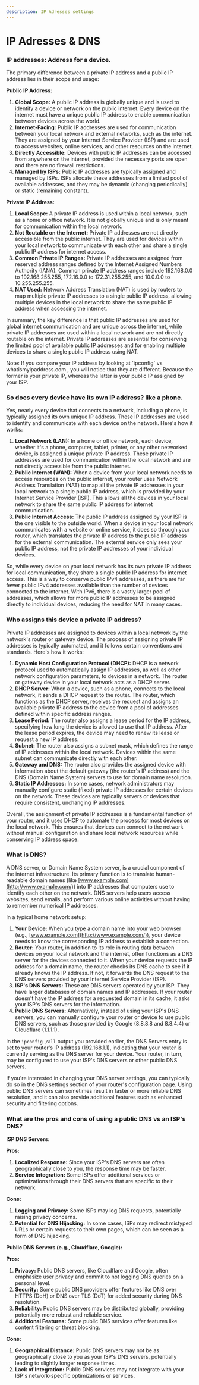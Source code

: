 ```yaml
---
description: IP Adresses settings
---
```


# IP Adresses & DNS

### IP addresses: Address for a device.



The primary difference between a private IP address and a public IP address lies in their scope and usage:

**Public IP Address:**

1. **Global Scope:** A public IP address is globally unique and is used to identify a device or network on the public internet. Every device on the internet must have a unique public IP address to enable communication between devices across the world.
2. **Internet-Facing:** Public IP addresses are used for communication between your local network and external networks, such as the internet. They are assigned by your Internet Service Provider (ISP) and are used to access websites, online services, and other resources on the internet.
3. **Directly Accessible:** Devices with public IP addresses can be accessed from anywhere on the internet, provided the necessary ports are open and there are no firewall restrictions.
4. **Managed by ISPs:** Public IP addresses are typically assigned and managed by ISPs. ISPs allocate these addresses from a limited pool of available addresses, and they may be dynamic (changing periodically) or static (remaining constant).

**Private IP Address:**

1. **Local Scope:** A private IP address is used within a local network, such as a home or office network. It is not globally unique and is only meant for communication within the local network.
2. **Not Routable on the Internet:** Private IP addresses are not directly accessible from the public internet. They are used for devices within your local network to communicate with each other and share a single public IP address for internet access.
3. **Common Private IP Ranges:** Private IP addresses are assigned from reserved address ranges defined by the Internet Assigned Numbers Authority (IANA). Common private IP address ranges include 192.168.0.0 to 192.168.255.255, 172.16.0.0 to 172.31.255.255, and 10.0.0.0 to 10.255.255.255.
4. **NAT Used:** Network Address Translation (NAT) is used by routers to map multiple private IP addresses to a single public IP address, allowing multiple devices in the local network to share the same public IP address when accessing the internet.

In summary, the key difference is that public IP addresses are used for global internet communication and are unique across the internet, while private IP addresses are used within a local network and are not directly routable on the internet. Private IP addresses are essential for conserving the limited pool of available public IP addresses and for enabling multiple devices to share a single public IP address using NAT.

Note: If you compare your IP address by looking at \`ipconfig\` vs whatismyipaddress.com , you will notice that they are different. Because the former is your private IP, whereas the latter is your public IP assigned by your ISP.

### So does every device have its own IP address? like a phone.

Yes, nearly every device that connects to a network, including a phone, is typically assigned its own unique IP address. These IP addresses are used to identify and communicate with each device on the network. Here's how it works:

1. **Local Network (LAN):** In a home or office network, each device, whether it's a phone, computer, tablet, printer, or any other networked device, is assigned a unique private IP address. These private IP addresses are used for communication within the local network and are not directly accessible from the public internet.
2. **Public Internet (WAN):** When a device from your local network needs to access resources on the public internet, your router uses Network Address Translation (NAT) to map all the private IP addresses in your local network to a single public IP address, which is provided by your Internet Service Provider (ISP). This allows all the devices in your local network to share the same public IP address for internet communication.
3. **Public Internet Access:** The public IP address assigned by your ISP is the one visible to the outside world. When a device in your local network communicates with a website or online service, it does so through your router, which translates the private IP address to the public IP address for the external communication. The external service only sees your public IP address, not the private IP addresses of your individual devices.

So, while every device on your local network has its own private IP address for local communication, they share a single public IP address for internet access. This is a way to conserve public IPv4 addresses, as there are far fewer public IPv4 addresses available than the number of devices connected to the internet. With IPv6, there is a vastly larger pool of addresses, which allows for more public IP addresses to be assigned directly to individual devices, reducing the need for NAT in many cases.

### Who assigns this device a private IP address?

Private IP addresses are assigned to devices within a local network by the network's router or gateway device. The process of assigning private IP addresses is typically automated, and it follows certain conventions and standards. Here's how it works:

1. **Dynamic Host Configuration Protocol (DHCP):** DHCP is a network protocol used to automatically assign IP addresses, as well as other network configuration parameters, to devices in a network. The router or gateway device in your local network acts as a DHCP server.
2. **DHCP Server:** When a device, such as a phone, connects to the local network, it sends a DHCP request to the router. The router, which functions as the DHCP server, receives the request and assigns an available private IP address to the device from a pool of addresses defined within specific address ranges.
3. **Lease Period:** The router also assigns a lease period for the IP address, specifying how long the device is allowed to use that IP address. After the lease period expires, the device may need to renew its lease or request a new IP address.
4. **Subnet:** The router also assigns a subnet mask, which defines the range of IP addresses within the local network. Devices within the same subnet can communicate directly with each other.
5. **Gateway and DNS:** The router also provides the assigned device with information about the default gateway (the router's IP address) and the DNS (Domain Name System) servers to use for domain name resolution.
6. **Static IP Addresses:** In some cases, network administrators may manually configure static (fixed) private IP addresses for certain devices on the network. These devices are typically servers or devices that require consistent, unchanging IP addresses.

Overall, the assignment of private IP addresses is a fundamental function of your router, and it uses DHCP to automate the process for most devices on the local network. This ensures that devices can connect to the network without manual configuration and share local network resources while conserving IP address space.

### What is DNS?

A DNS server, or Domain Name System server, is a crucial component of the internet infrastructure. Its primary function is to translate human-readable domain names (like [www.example.com](http://www.example.com/)) into IP addresses that computers use to identify each other on the network. DNS servers help users access websites, send emails, and perform various online activities without having to remember numerical IP addresses.

In a typical home network setup:

1. **Your Device:** When you type a domain name into your web browser (e.g., [www.example.com](http://www.example.com/)), your device needs to know the corresponding IP address to establish a connection.
2. **Router:** Your router, in addition to its role in routing data between devices on your local network and the internet, often functions as a DNS server for the devices connected to it. When your device requests the IP address for a domain name, the router checks its DNS cache to see if it already knows the IP address. If not, it forwards the DNS request to the DNS servers provided by your Internet Service Provider (ISP).
3. **ISP's DNS Servers:** These are DNS servers operated by your ISP. They have larger databases of domain names and IP addresses. If your router doesn't have the IP address for a requested domain in its cache, it asks your ISP's DNS servers for the information.
4. **Public DNS Servers:** Alternatively, instead of using your ISP's DNS servers, you can manually configure your router or device to use public DNS servers, such as those provided by Google (8.8.8.8 and 8.8.4.4) or Cloudflare (1.1.1.1).

In the `ipconfig /all` output you provided earlier, the DNS Servers entry is set to your router's IP address (192.168.1.1), indicating that your router is currently serving as the DNS server for your device. Your router, in turn, may be configured to use your ISP's DNS servers or other public DNS servers.

If you're interested in changing your DNS server settings, you can typically do so in the DNS settings section of your router's configuration page. Using public DNS servers can sometimes result in faster or more reliable DNS resolution, and it can also provide additional features such as enhanced security and filtering options.



### What are the pros and cons of using a public DNS vs an ISP's DNS? 

**ISP DNS Servers:**

**Pros:**

1. **Localized Response:** Since your ISP's DNS servers are often geographically close to you, the response time may be faster.
2. **Service Integration:** Some ISPs offer additional services or optimizations through their DNS servers that are specific to their network.

**Cons:**

1. **Logging and Privacy:** Some ISPs may log DNS requests, potentially raising privacy concerns.
2. **Potential for DNS Hijacking:** In some cases, ISPs may redirect mistyped URLs or certain requests to their own pages, which can be seen as a form of DNS hijacking.

**Public DNS Servers (e.g., Cloudflare, Google):**

**Pros:**

1. **Privacy:** Public DNS servers, like Cloudflare and Google, often emphasize user privacy and commit to not logging DNS queries on a personal level.
2. **Security:** Some public DNS providers offer features like DNS over HTTPS (DoH) or DNS over TLS (DoT) for added security during DNS resolution.
3. **Reliability:** Public DNS servers may be distributed globally, providing potentially more robust and reliable service.
4. **Additional Features:** Some public DNS services offer features like content filtering or threat blocking.

**Cons:**

1. **Geographical Distance:** Public DNS servers may not be as geographically close to you as your ISP's DNS servers, potentially leading to slightly longer response times.
2. **Lack of Integration:** Public DNS services may not integrate with your ISP's network-specific optimizations or services.
